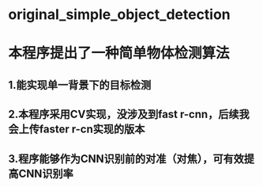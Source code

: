 # original_simple_object_detection
# 本程序提出了一种简单物体检测算法
## 1.能实现单一背景下的目标检测
## 2.本程序采用CV实现，没涉及到fast r-cnn，后续我会上传faster r-cn实现的版本
## 3.程序能够作为CNN识别前的对准（对焦），可有效提高CNN识别率
